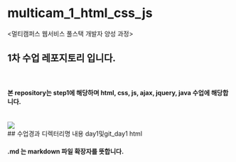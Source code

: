 # multicam_1_html_css_js
&lt;멀티캠퍼스 웹서비스 풀스택 개발자 양성 과정>
<br>
## 1차 수업 레포지토리 입니다.
<br>

#### 본 repository는 step1에 해당하며 html, css, js, ajax, jquery, java 수업에 해당합니다.

<br>
<img src="https://event.multicampus.com/backend/images/promotion/PR010149/pc/visual-06.png">

<br>
## 수업경과
<tabel>
  <tr>
    <th>디렉터리명</th>
    <th>내용</th>
   </tr>
   <tr>
    <td>day1및git_day1</td>
    <td>html</td>
    </tr>
  </table>

#### .md 는 markdown 파일 확장자를 뜻합니다. 
